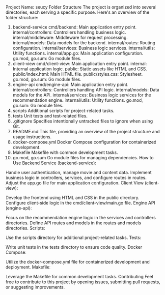Project Name: seucy
Folder Structure
The project is organized into several directories, each serving a specific purpose. Here's an overview of the folder structure:

1. backend-service
cmd/backend: Main application entry point.
internal/controllers: Controllers handling business logic.
internal/middleware: Middleware for request processing.
internal/models: Data models for the backend.
internal/routes: Routing configuration.
internal/services: Business logic services.
internal/utils: Utility functions.
internal/app.go: Main application configuration.
go.mod, go.sum: Go module files.
2. client-view
cmd/client-view: Main application entry point.
internal: Internal application logic.
public: Static assets like HTML and CSS.
public/index.html: Main HTML file.
public/styles.css: Stylesheet.
go.mod, go.sum: Go module files.
3. engine-api
cmd/engine-api: Main application entry point.
internal/controllers: Controllers handling API logic.
internal/models: Data models for the API.
internal/services: Business logic services for the recommendation engine.
internal/utils: Utility functions.
go.mod, go.sum: Go module files.
4. scripts
Additional scripts for project-related tasks.
5. tests
Unit tests and test-related files.
6. .gitignore
Specifies intentionally untracked files to ignore when using Git.
7. README.md
This file, providing an overview of the project structure and usage instructions.
8. docker-compose.yml
Docker Compose configuration for containerized development.
9. Makefile
Makefile with common development tasks.
10. go.mod, go.sum
Go module files for managing dependencies.
How to Use
Backend Service (backend-service):

Handle user authentication, manage movie and content data.
Implement business logic in controllers, services, and configure routes in routes.
Adjust the app.go file for main application configuration.
Client View (client-view):

Develop the frontend using HTML and CSS in the public directory.
Configure client-side logic in the cmd/client-view/main.go file.
Engine API (engine-api):

Focus on the recommendation engine logic in the services and controllers directories.
Define API routes and models in the routes and models directories.
Scripts:

Use the scripts directory for additional project-related tasks.
Tests:

Write unit tests in the tests directory to ensure code quality.
Docker Compose:

Utilize the docker-compose.yml file for containerized development and deployment.
Makefile:

Leverage the Makefile for common development tasks.
Contributing
Feel free to contribute to this project by opening issues, submitting pull requests, or suggesting improvements.
